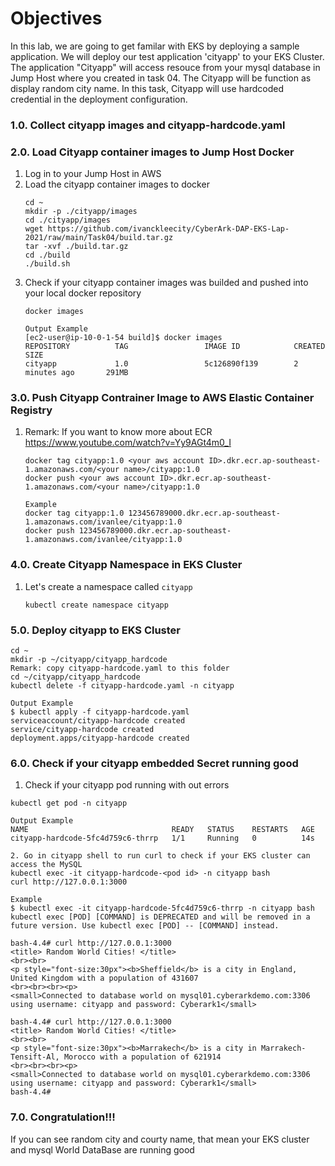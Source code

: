 # Objectives
In this lab, we are going to get familar with EKS by deploying a sample application. We will deploy our test application 'cityapp' to your EKS Cluster. The application "Cityapp" will access resouce from your mysql database in Jump Host where you created in task 04. The Cityapp will be function as display random city name. In this task, Cityapp will use hardcoded credential in the deployment configuration.

### 1.0. Collect cityapp images and cityapp-hardcode.yaml

### 2.0. Load Cityapp container images to Jump Host Docker

1. Log in to your Jump Host in AWS
2. Load the cityapp container images to docker
   ```
   cd ~
   mkdir -p ./cityapp/images
   cd ./cityapp/images
   wget https://github.com/ivanckleecity/CyberArk-DAP-EKS-Lap-2021/raw/main/Task04/build.tar.gz
   tar -xvf ./build.tar.gz
   cd ./build
   ./build.sh
3. Check if your cityapp container images was builded and pushed into your local docker repository
   ```
   docker images
   
   Output Example
   [ec2-user@ip-10-0-1-54 build]$ docker images
   REPOSITORY          TAG                 IMAGE ID            CREATED             SIZE
   cityapp             1.0                 5c126890f139        2 minutes ago       291MB
   ```

### 3.0. Push Cityapp Contrainer Image to AWS Elastic Container Registry
1. Remark: If you want to know more about ECR https://www.youtube.com/watch?v=Yy9AGt4m0_I
   ```
   docker tag cityapp:1.0 <your aws account ID>.dkr.ecr.ap-southeast-1.amazonaws.com/<your name>/cityapp:1.0
   docker push <your aws account ID>.dkr.ecr.ap-southeast-1.amazonaws.com/<your name>/cityapp:1.0
   ```
   ```
   Example
   docker tag cityapp:1.0 123456789000.dkr.ecr.ap-southeast-1.amazonaws.com/ivanlee/cityapp:1.0
   docker push 123456789000.dkr.ecr.ap-southeast-1.amazonaws.com/ivanlee/cityapp:1.0
   ```
   
### 4.0. Create Cityapp Namespace in EKS Cluster

1. Let's create a namespace called `cityapp`
   ```
   kubectl create namespace cityapp
   ```
### 5.0. Deploy cityapp to EKS Cluster

```
cd ~
mkdir -p ~/cityapp/cityapp_hardcode
Remark: copy cityapp-hardcode.yaml to this folder
cd ~/cityapp/cityapp_hardcode
kubectl delete -f cityapp-hardcode.yaml -n cityapp
```
```
Output Example
$ kubectl apply -f cityapp-hardcode.yaml
serviceaccount/cityapp-hardcode created
service/cityapp-hardcode created
deployment.apps/cityapp-hardcode created
```
### 6.0. Check if your cityapp embedded Secret running good

1. Check if your cityapp pod running with out errors
```
kubectl get pod -n cityapp
```
```
Output Example
NAME                                READY   STATUS    RESTARTS   AGE
cityapp-hardcode-5fc4d759c6-thrrp   1/1     Running   0          14s
```
```
2. Go in cityapp shell to run curl to check if your EKS cluster can access the MySQL
kubectl exec -it cityapp-hardcode-<pod id> -n cityapp bash
curl http://127.0.0.1:3000
```
```
Example
$ kubectl exec -it cityapp-hardcode-5fc4d759c6-thrrp -n cityapp bash
kubectl exec [POD] [COMMAND] is DEPRECATED and will be removed in a future version. Use kubectl exec [POD] -- [COMMAND] instead.

bash-4.4# curl http://127.0.0.1:3000
<title> Random World Cities! </title>
<br><br>
<p style="font-size:30px"><b>Sheffield</b> is a city in England, United Kingdom with a population of 431607
<br><br><br><p>
<small>Connected to database world on mysql01.cyberarkdemo.com:3306 using username: cityapp and password: Cyberark1</small>

bash-4.4# curl http://127.0.0.1:3000
<title> Random World Cities! </title>
<br><br>
<p style="font-size:30px"><b>Marrakech</b> is a city in Marrakech-Tensift-Al, Morocco with a population of 621914
<br><br><br><p>
<small>Connected to database world on mysql01.cyberarkdemo.com:3306 using username: cityapp and password: Cyberark1</small>
bash-4.4#
```

### 7.0. Congratulation!!!
If you can see random city and courty name, that mean your EKS cluster and mysql World DataBase are running good
